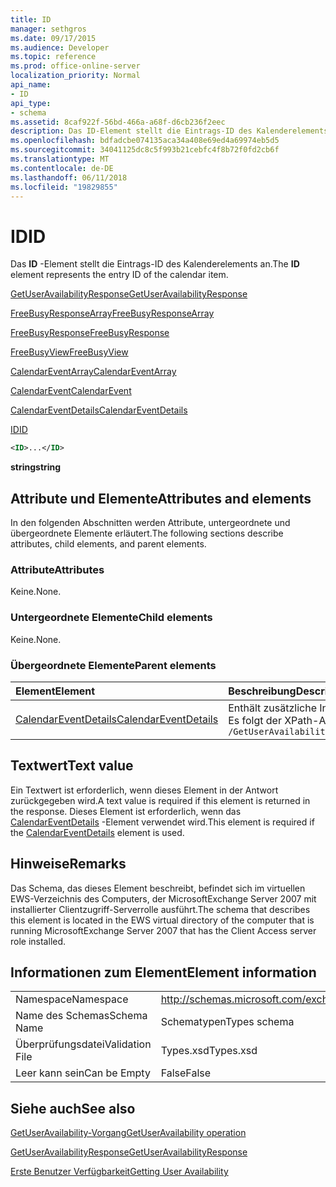 ```yaml
---
title: ID
manager: sethgros
ms.date: 09/17/2015
ms.audience: Developer
ms.topic: reference
ms.prod: office-online-server
localization_priority: Normal
api_name:
- ID
api_type:
- schema
ms.assetid: 8caf922f-56bd-466a-a68f-d6cb236f2eec
description: Das ID-Element stellt die Eintrags-ID des Kalenderelements an.
ms.openlocfilehash: bdfadcbe074135aca34a408e69ed4a69974eb5d5
ms.sourcegitcommit: 34041125dc8c5f993b21cebfc4f8b72f0fd2cb6f
ms.translationtype: MT
ms.contentlocale: de-DE
ms.lasthandoff: 06/11/2018
ms.locfileid: "19829855"
---
```

# <a name="id"></a><span data-ttu-id="58744-103">ID</span><span class="sxs-lookup"><span data-stu-id="58744-103">ID</span></span>

<span data-ttu-id="58744-104">Das **ID** -Element stellt die Eintrags-ID des Kalenderelements an.</span><span class="sxs-lookup"><span data-stu-id="58744-104">The **ID** element represents the entry ID of the calendar item.</span></span> 
  
[<span data-ttu-id="58744-105">GetUserAvailabilityResponse</span><span class="sxs-lookup"><span data-stu-id="58744-105">GetUserAvailabilityResponse</span></span>](getuseravailabilityresponse.md)
  
[<span data-ttu-id="58744-106">FreeBusyResponseArray</span><span class="sxs-lookup"><span data-stu-id="58744-106">FreeBusyResponseArray</span></span>](freebusyresponsearray.md)
  
[<span data-ttu-id="58744-107">FreeBusyResponse</span><span class="sxs-lookup"><span data-stu-id="58744-107">FreeBusyResponse</span></span>](freebusyresponse.md)
  
[<span data-ttu-id="58744-108">FreeBusyView</span><span class="sxs-lookup"><span data-stu-id="58744-108">FreeBusyView</span></span>](freebusyview.md)
  
[<span data-ttu-id="58744-109">CalendarEventArray</span><span class="sxs-lookup"><span data-stu-id="58744-109">CalendarEventArray</span></span>](calendareventarray.md)
  
[<span data-ttu-id="58744-110">CalendarEvent</span><span class="sxs-lookup"><span data-stu-id="58744-110">CalendarEvent</span></span>](calendarevent.md)
  
[<span data-ttu-id="58744-111">CalendarEventDetails</span><span class="sxs-lookup"><span data-stu-id="58744-111">CalendarEventDetails</span></span>](calendareventdetails.md)
  
[<span data-ttu-id="58744-112">ID</span><span class="sxs-lookup"><span data-stu-id="58744-112">ID</span></span>](id.md)
  
```xml
<ID>...</ID>
```

 <span data-ttu-id="58744-113">**string**</span><span class="sxs-lookup"><span data-stu-id="58744-113">**string**</span></span>
## <a name="attributes-and-elements"></a><span data-ttu-id="58744-114">Attribute und Elemente</span><span class="sxs-lookup"><span data-stu-id="58744-114">Attributes and elements</span></span>

<span data-ttu-id="58744-115">In den folgenden Abschnitten werden Attribute, untergeordnete und übergeordnete Elemente erläutert.</span><span class="sxs-lookup"><span data-stu-id="58744-115">The following sections describe attributes, child elements, and parent elements.</span></span>
  
### <a name="attributes"></a><span data-ttu-id="58744-116">Attribute</span><span class="sxs-lookup"><span data-stu-id="58744-116">Attributes</span></span>

<span data-ttu-id="58744-117">Keine.</span><span class="sxs-lookup"><span data-stu-id="58744-117">None.</span></span>
  
### <a name="child-elements"></a><span data-ttu-id="58744-118">Untergeordnete Elemente</span><span class="sxs-lookup"><span data-stu-id="58744-118">Child elements</span></span>

<span data-ttu-id="58744-119">Keine.</span><span class="sxs-lookup"><span data-stu-id="58744-119">None.</span></span>
  
### <a name="parent-elements"></a><span data-ttu-id="58744-120">Übergeordnete Elemente</span><span class="sxs-lookup"><span data-stu-id="58744-120">Parent elements</span></span>

|<span data-ttu-id="58744-121">**Element**</span><span class="sxs-lookup"><span data-stu-id="58744-121">**Element**</span></span>|<span data-ttu-id="58744-122">**Beschreibung**</span><span class="sxs-lookup"><span data-stu-id="58744-122">**Description**</span></span>|
|:-----|:-----|
|[<span data-ttu-id="58744-123">CalendarEventDetails</span><span class="sxs-lookup"><span data-stu-id="58744-123">CalendarEventDetails</span></span>](calendareventdetails.md) <br/> |<span data-ttu-id="58744-124">Enthält zusätzliche Informationen für ein Ereignis im Kalender.</span><span class="sxs-lookup"><span data-stu-id="58744-124">Provides additional information for a calendar event.</span></span>  <br/> <span data-ttu-id="58744-125">Es folgt der XPath-Ausdruck, der dieses Element:</span><span class="sxs-lookup"><span data-stu-id="58744-125">The following is the XPath expression to this element:</span></span>  <br/>  `/GetUserAvailabilityResponse/FreeBusyResponseArray/FreeBusyResponse/FreeBusyView/CalendarEventArray/CalendarEvent[i]/CalendarEventDetails` <br/> |
   
## <a name="text-value"></a><span data-ttu-id="58744-126">Textwert</span><span class="sxs-lookup"><span data-stu-id="58744-126">Text value</span></span>

<span data-ttu-id="58744-127">Ein Textwert ist erforderlich, wenn dieses Element in der Antwort zurückgegeben wird.</span><span class="sxs-lookup"><span data-stu-id="58744-127">A text value is required if this element is returned in the response.</span></span> <span data-ttu-id="58744-128">Dieses Element ist erforderlich, wenn das [CalendarEventDetails](calendareventdetails.md) -Element verwendet wird.</span><span class="sxs-lookup"><span data-stu-id="58744-128">This element is required if the [CalendarEventDetails](calendareventdetails.md) element is used.</span></span> 
  
## <a name="remarks"></a><span data-ttu-id="58744-129">Hinweise</span><span class="sxs-lookup"><span data-stu-id="58744-129">Remarks</span></span>

<span data-ttu-id="58744-130">Das Schema, das dieses Element beschreibt, befindet sich im virtuellen EWS-Verzeichnis des Computers, der MicrosoftExchange Server 2007 mit installierter Clientzugriff-Serverrolle ausführt.</span><span class="sxs-lookup"><span data-stu-id="58744-130">The schema that describes this element is located in the EWS virtual directory of the computer that is running MicrosoftExchange Server 2007 that has the Client Access server role installed.</span></span>
  
## <a name="element-information"></a><span data-ttu-id="58744-131">Informationen zum Element</span><span class="sxs-lookup"><span data-stu-id="58744-131">Element information</span></span>

|||
|:-----|:-----|
|<span data-ttu-id="58744-132">Namespace</span><span class="sxs-lookup"><span data-stu-id="58744-132">Namespace</span></span>  <br/> |http://schemas.microsoft.com/exchange/services/2006/types  <br/> |
|<span data-ttu-id="58744-133">Name des Schemas</span><span class="sxs-lookup"><span data-stu-id="58744-133">Schema Name</span></span>  <br/> |<span data-ttu-id="58744-134">Schematypen</span><span class="sxs-lookup"><span data-stu-id="58744-134">Types schema</span></span>  <br/> |
|<span data-ttu-id="58744-135">Überprüfungsdatei</span><span class="sxs-lookup"><span data-stu-id="58744-135">Validation File</span></span>  <br/> |<span data-ttu-id="58744-136">Types.xsd</span><span class="sxs-lookup"><span data-stu-id="58744-136">Types.xsd</span></span>  <br/> |
|<span data-ttu-id="58744-137">Leer kann sein</span><span class="sxs-lookup"><span data-stu-id="58744-137">Can be Empty</span></span>  <br/> |<span data-ttu-id="58744-138">False</span><span class="sxs-lookup"><span data-stu-id="58744-138">False</span></span>  <br/> |
   
## <a name="see-also"></a><span data-ttu-id="58744-139">Siehe auch</span><span class="sxs-lookup"><span data-stu-id="58744-139">See also</span></span>



[<span data-ttu-id="58744-140">GetUserAvailability-Vorgang</span><span class="sxs-lookup"><span data-stu-id="58744-140">GetUserAvailability operation</span></span>](getuseravailability-operation.md)
  
[<span data-ttu-id="58744-141">GetUserAvailabilityResponse</span><span class="sxs-lookup"><span data-stu-id="58744-141">GetUserAvailabilityResponse</span></span>](getuseravailabilityresponse.md)


[<span data-ttu-id="58744-142">Erste Benutzer Verfügbarkeit</span><span class="sxs-lookup"><span data-stu-id="58744-142">Getting User Availability</span></span>](http://msdn.microsoft.com/library/d4133fcb-9b0f-4e6b-aadf-a389da83516a%28Office.15%29.aspx)

